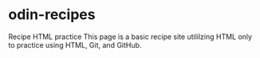 # odin-recipes
Recipe HTML practice
This page is a basic recipe site utililzing HTML only to practice using HTML, Git, and GitHub.